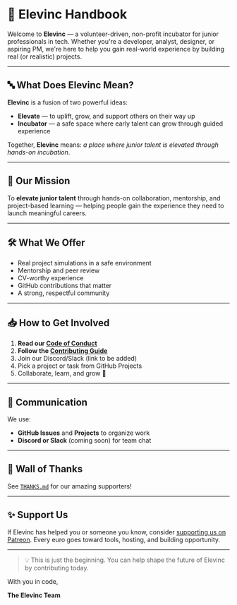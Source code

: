 # 📘 Elevinc Handbook

Welcome to **Elevinc** — a volunteer-driven, non-profit incubator for junior professionals in tech. Whether you're a developer, analyst, designer, or aspiring PM, we're here to help you gain real-world experience by building real (or realistic) projects.

---

## 🔤 What Does Elevinc Mean?
**Elevinc** is a fusion of two powerful ideas:
- **Elevate** — to uplift, grow, and support others on their way up
- **Incubator** — a safe space where early talent can grow through guided experience

Together, **Elevinc** means: *a place where junior talent is elevated through hands-on incubation*.

---

## 🚀 Our Mission
To **elevate junior talent** through hands-on collaboration, mentorship, and project-based learning — helping people gain the experience they need to launch meaningful careers.

---

## 🛠 What We Offer
- Real project simulations in a safe environment
- Mentorship and peer review
- CV-worthy experience
- GitHub contributions that matter
- A strong, respectful community

---

## 📥 How to Get Involved
1. **Read our [Code of Conduct](CODE_OF_CONDUCT.md)**
2. **Follow the [Contributing Guide](CONTRIBUTING.md)**
3. Join our Discord/Slack (link to be added)
4. Pick a project or task from GitHub Projects
5. Collaborate, learn, and grow 🌱

---

## 💬 Communication
We use:
- **GitHub Issues** and **Projects** to organize work
- **Discord or Slack** (coming soon) for team chat

---

## 🙌 Wall of Thanks
See [`THANKS.md`](THANKS.md) for our amazing supporters!

---

## ✨ Support Us
If Elevinc has helped you or someone you know, consider [supporting us on Patreon](https://patreon.com/user?u=42800381). Every euro goes toward tools, hosting, and building opportunity.

---

> 💡 This is just the beginning. You can help shape the future of Elevinc by contributing today.

With you in code,

**The Elevinc Team**

